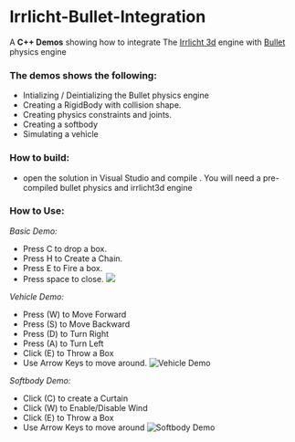 # Irrlicht-Bullet-Integration
A <b>C++ Demos</b> showing how to integrate The [Irrlicht 3d](http://irrlicht.sourceforge.net/) engine with [Bullet](https://github.com/bulletphysics/bullet3) physics engine

### The demos shows the following:
- Intializing / Deintializing the Bullet physics engine
- Creating a RigidBody with collision shape.
- Creating physics constraints and joints.
- Creating a softbody
- Simulating a vehicle

### How to build:
- open the solution in Visual Studio and compile . You will need a pre-compiled bullet physics and irrlicht3d engine
### How to Use:
<i>Basic Demo:</i>
- Press C to drop a box.
- Press H to Create a Chain.	
- Press E to Fire a box.	
- Press space to close.
![](https://github.com/mahmoudgalal/Irrlicht-Bullet-Integration/blob/master/irrlichtbullet.jpg)

<i>Vehicle Demo:</i>
- Press (W) to Move Forward
-	Press (S) to Move Backward
-	Press (D) to Turn Right
-	Press (A) to Turn Left
-	Click (E) to Throw a Box
-	Use Arrow Keys to move around.
![Vehicle Demo](https://github.com/mahmoudgalal/Irrlicht-Bullet-Integration/blob/master/media/Vehicle.png)

<i>Softbody Demo:</i>
- Click (C) to create a Curtain
-	Click (W) to Enable/Disable Wind
-	Click (E) to Throw a Box
-	Use Arrow Keys to move around
![Softbody Demo](https://github.com/mahmoudgalal/Irrlicht-Bullet-Integration/blob/master/media/softbody.png)


